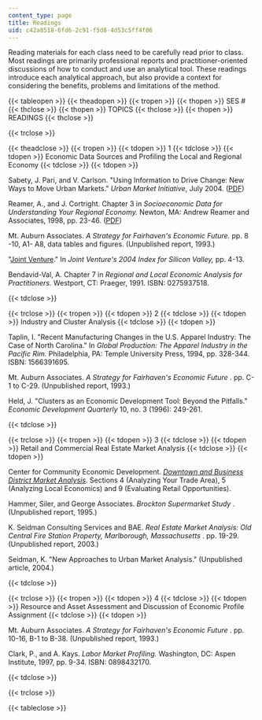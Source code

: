 ```yaml
---
content_type: page
title: Readings
uid: c42a8518-6fd6-2c91-f5d8-4d53c5ff4f06
---
```


Reading materials for each class need to be carefully read prior to class. Most readings are primarily professional reports and practitioner-oriented discussions of how to conduct and use an analytical tool. These readings introduce each analytical approach, but also provide a context for considering the benefits, problems and limitations of the method.

{{< tableopen >}}
{{< theadopen >}}
{{< tropen >}}
{{< thopen >}}
SES #
{{< thclose >}}
{{< thopen >}}
TOPICS
{{< thclose >}}
{{< thopen >}}
READINGS
{{< thclose >}}

{{< trclose >}}

{{< theadclose >}}
{{< tropen >}}
{{< tdopen >}}
1
{{< tdclose >}}
{{< tdopen >}}
Economic Data Sources and Profiling the Local and Regional Economy
{{< tdclose >}}
{{< tdopen >}}


Sabety, J. Pari, and V. Carlson. "Using Information to Drive Change: New Ways to Move Urban Markets." _Urban Market Initiative_, July 2004. ([PDF](https://www.brookings.edu/research/using-information-to-drive-change-new-ways-of-moving-markets/))

Reamer, A., and J. Cortright. Chapter 3 in _Socioeconomic Data for Understanding Your Regional Economy._ Newton, MA: Andrew Reamer and Associates, 1998, pp. 23-46. ([PDF](http://econdata.net/wp-content/uploads/2014/12/uguide.pdf))

Mt. Auburn Associates. _A Strategy for Fairhaven's Economic Future._ pp. 8 -10, A1- A8, data tables and figures. (Unpublished report, 1993.)

"[Joint Venture](http://www.jointventure.org/index.php?option=com_content&view=article&id=293:the-2004-index-of-silicon-valley&catid=77:publications-archive&Itemid=348)." In _Joint Venture's 2004 Index for Silicon Valley,_ pp. 4-13.

Bendavid-Val, A. Chapter 7 in _Regional and Local Economic Analysis for Practitioners._ Westport, CT: Praeger, 1991. ISBN: 0275937518.


{{< tdclose >}}

{{< trclose >}}
{{< tropen >}}
{{< tdopen >}}
2
{{< tdclose >}}
{{< tdopen >}}
Industry and Cluster Analysis
{{< tdclose >}}
{{< tdopen >}}


Taplin, I. "Recent Manufacturing Changes in the U.S. Apparel Industry: The Case of North Carolina." In _Global Production: The Apparel Industry in the Pacific Rim._ Philadelphia, PA: Temple University Press, 1994, pp. 328-344. ISBN: 1566391695.

Mt. Auburn Associates. _A Strategy for Fairhaven's Economic Future_ . pp. C-1 to C-29. (Unpublished report, 1993.)

Held, J. "Clusters as an Economic Development Tool: Beyond the Pitfalls." _Economic Development Quarterly_ 10, no. 3 (1996): 249-261.


{{< tdclose >}}

{{< trclose >}}
{{< tropen >}}
{{< tdopen >}}
3
{{< tdclose >}}
{{< tdopen >}}
Retail and Commercial Real Estate Market Analysis
{{< tdclose >}}
{{< tdopen >}}


Center for Community Economic Development. [_Downtown and Business District Market Analysis_](https://cced.ces.uwex.edu/downtown-and-business-district-economic-development/). Sections 4 (Analyzing Your Trade Area), 5 (Analyzing Local Economics) and 9 (Evaluating Retail Opportunities).

Hammer, Siler, and George Associates. _Brockton Supermarket Study_ . (Unpublished report, 1995.)

K. Seidman Consulting Services and BAE. _Real Estate Market Analysis: Old Central Fire Station Property, Marlborough, Massachusetts_ . pp. 19-29. (Unpublished report, 2003.)

Seidman, K. "New Approaches to Urban Market Analysis." (Unpublished article, 2004.)


{{< tdclose >}}

{{< trclose >}}
{{< tropen >}}
{{< tdopen >}}
4
{{< tdclose >}}
{{< tdopen >}}
Resource and Asset Assessment and Discussion of Economic Profile Assignment
{{< tdclose >}}
{{< tdopen >}}


Mt. Auburn Associates. _A Strategy for Fairhaven's Economic Future_ . pp. 10-16, B-1 to B-38. (Unpublished report, 1993.)

Clark, P., and A. Kays. _Labor Market Profiling._ Washington, DC: Aspen Institute, 1997, pp. 9-34. ISBN: 0898432170.


{{< tdclose >}}

{{< trclose >}}

{{< tableclose >}}